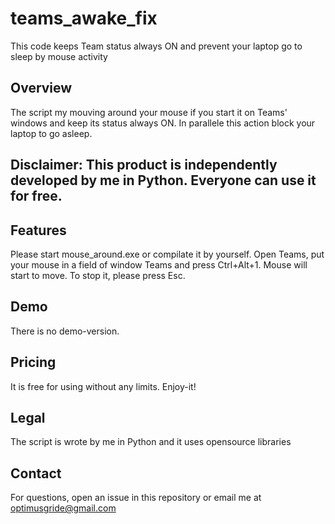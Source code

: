 # teams_awake_fix
This code keeps Team status always ON and prevent your laptop go to sleep by mouse activity

## Overview
The script my mouving around your mouse if you start it on Teams' windows and keep its status always ON. In parallele this action block your laptop to go asleep.
## Disclaimer: This product is independently developed by me in Python. Everyone can use it for free. 
## Features
Please start mouse_around.exe or compilate it by yourself. Open Teams, put your mouse in a field of window Teams and press Ctrl+Alt+1. Mouse will start to move. To stop it, please press Esc.
## Demo
There is no demo-version. 
## Pricing
It is free for using without any limits. Enjoy-it!
## Legal
The script is wrote by me in Python and it uses opensource libraries 
## Contact
For questions, open an issue in this repository or email me at optimusgride@gmail.com 
